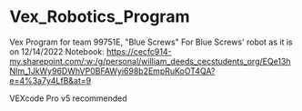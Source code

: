 # Vex_Robotics_Program
Vex Program for team 99751E, "Blue Screws"
For Blue Screws' robot as it is on 12/14/2022
Notebook: https://cecfc914-my.sharepoint.com/:w:/g/personal/william_deeds_cecstudents_org/EQe13hNIm_1JkWy96DWhVP0BFAWyi698b2EmpRuKoOT4QA?e=4%3a7y4LfB&at=9

VEXcode Pro v5 recommended
